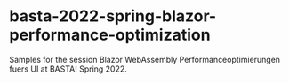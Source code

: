 # basta-2022-spring-blazor-performance-optimization
Samples for the session Blazor WebAssembly Performanceoptimierungen fuers UI at BASTA! Spring 2022.
